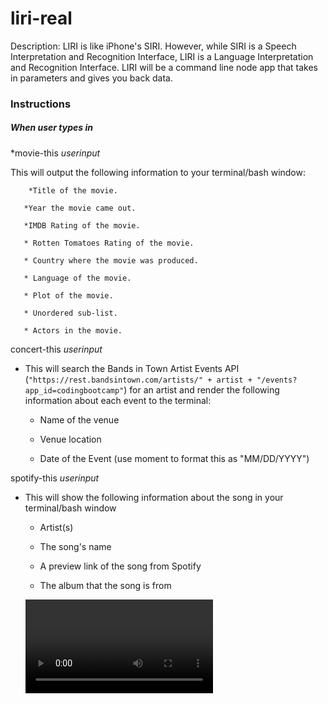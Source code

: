 
# liri-real

Description: LIRI is like iPhone's SIRI. However, while SIRI is a Speech Interpretation and Recognition Interface, LIRI is a Language Interpretation and Recognition Interface. LIRI will be a command line node app that takes in parameters and gives you back data.


### Instructions 

##### When user types in


*movie-this *userinput*

This will output the following information to your terminal/bash window:

        *Title of the movie.
        
       *Year the movie came out.
  
       *IMDB Rating of the movie.
       
       * Rotten Tomatoes Rating of the movie.
       
       * Country where the movie was produced.
       
       * Language of the movie.
       
       * Plot of the movie.
       
       * Unordered sub-list.
       
       * Actors in the movie.



concert-this *userinput*


* This will search the Bands in Town Artist Events API (`"https://rest.bandsintown.com/artists/" + artist + "/events?app_id=codingbootcamp"`) for an artist and render the following information about each event to the terminal:

     * Name of the venue

     * Venue location

     * Date of the Event (use moment to format this as "MM/DD/YYYY")

spotify-this *userinput*

* This will show the following information about the song in your terminal/bash window

     * Artist(s)

     * The song's name

     * A preview link of the song from Spotify

     * The album that the song is from

     ![work.mp4](work.mp4)

